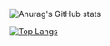 ![Anurag's GitHub stats](https://github-readme-stats.vercel.app/api?username=Tim-Abozny&show_icons=true&theme=dracula)

[![Top Langs](https://github-readme-stats.vercel.app/api/top-langs/?username=Tim-Abozny&layout=compact&theme=dracula)](https://github.com//github-readme-stats)
